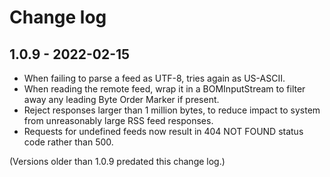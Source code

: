 # Change log

## 1.0.9 - 2022-02-15

+ When failing to parse a feed as UTF-8, tries again as US-ASCII.
+ When reading the remote feed, wrap it in a BOMInputStream
  to filter away any leading Byte Order Marker if present.
+ Reject responses larger than 1 million bytes,
  to reduce impact to system from unreasonably large RSS feed responses.
+ Requests for undefined feeds now result in 404 NOT FOUND status code rather than 500.

(Versions older than 1.0.9 predated this change log.)
